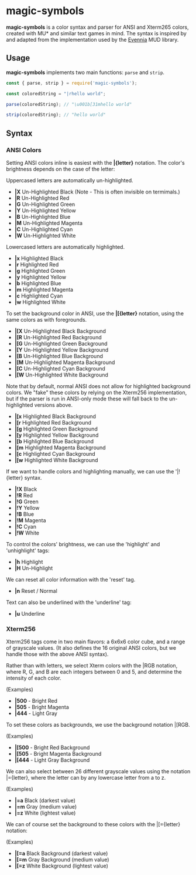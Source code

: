 # magic-symbols

**magic-symbols** is a color syntax and parser for ANSI and Xterm265 colors, created with MU* and similar text games in mind. The syntax is inspired by and adapted from the implementation used by the [Evennia](https://github.com/evennia/evennia) MUD library.

## Usage

**magic-symbols** implements two main functions: `parse` and `strip`.

```js
const { parse, strip } = require('magic-symbols');

const coloredString = "|rhello world";

parse(coloredString); // "\u001b[31mhello world"

strip(coloredString); // "hello world"
```

## Syntax

### ANSI Colors

Setting ANSI colors inline is easiest with the **|{letter}** notation. The color's brightness depends on the case of the letter:

Uppercased letters are automatically un-highlighted.

- **|X** Un-Highlighted Black (Note - This is often invisible on termimals.)
- **|R** Un-Highlighted Red
- **|G** Un-Highlighted Green
- **|Y** Un-Highlighted Yellow
- **|B** Un-Highlighted Blue
- **|M** Un-Highlighted Magenta
- **|C** Un-Highlighted Cyan
- **|W** Un-Highlighted White

Lowercased letters are automatically highlighted.

- **|x** Highlighted Black
- **|r** Highlighted Red
- **|g** Highlighted Green
- **|y** Highlighted Yellow
- **|b** Highlighted Blue
- **|m** Highlighted Magenta
- **|c** Highlighted Cyan
- **|w** Highlighted White

To set the background color in ANSI, use the **|[{letter}** notation, using the same colors as with foregrounds.

- **|[X** Un-Highlighted Black Background
- **|[R** Un-Highlighted Red Background
- **|[G** Un-Highlighted Green Background
- **|[Y** Un-Highlighted Yellow Background
- **|[B** Un-Highlighted Blue Background
- **|[M** Un-Highlighted Magenta Background
- **|[C** Un-Highlighted Cyan Background
- **|[W** Un-Highlighted White Background

Note that by default, normal ANSI does not allow for highlighted background colors. We "fake" these colors by relying on the Xterm256 implementation, but if the parser is run in ANSI-only mode these will fall back to the un-highlighted versions above.

- **|[x** Highlighted Black Background
- **|[r** Highlighted Red Background
- **|[g** Highlighted Green Background
- **|[y** Highlighted Yellow Background
- **|[b** Highlighted Blue Background
- **|[m** Highlighted Magenta Background
- **|[c** Highlighted Cyan Background
- **|[w** Highlighted White Background

If we want to handle colors and highlighting manually, we can use the '|!{letter} syntax.

- **|!X** Black
- **|!R** Red
- **|!G** Green
- **|!Y** Yellow
- **|!B** Blue
- **|!M** Magenta
- **|!C** Cyan
- **|!W** White

To control the colors' brightness, we can use the 'highlight' and 'unhighlight' tags:

- **|h** Highlight
- **|H** Un-Highlight

We can reset all color information with the 'reset' tag.

- **|n** Reset / Normal

Text can also be underlined with the 'underline' tag:

- **|u** Underline

### Xterm256

Xterm256 tags come in two main flavors: a 6x6x6 color cube, and a range of grayscale values. (It also defines the 16 original ANSI colors, but we handle those with the above ANSI syntax).

Rather than with letters, we select Xterm colors with the |RGB notation, where R, G, and B are each integers between 0 and 5, and determine the intensity of each color.

(Examples)
- **|500** - Bright Red
- **|505** - Bright Magenta
- **|444** - Light Gray

To set these colors as backgrounds, we use the background notation |[RGB.

(Examples)
- **|[500** - Bright Red Background
- **|[505** - Bright Magenta Background
- **|[444** - Light Gray Background

We can also select between 26 different grayscale values using the notation |={letter}, where the letter can by any lowercase letter from a to z.

(Examples)
- **|=a** Black (darkest value)
- **|=m** Gray (medium value)
- **|=z** White (lightest value)

We can of course set the background to these colors with the |[={letter} notation:

(Examples)
- **|[=a** Black Background (darkest value)
- **|[=m** Gray Background (medium value)
- **|[=z** White Background (lightest value)